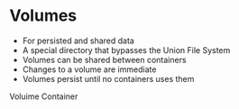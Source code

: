 # Volumes


* For persisted and shared data
* A special directory that bypasses the Union File System
* Volumes can be shared between containers
* Changes to a volume are immediate
* Volumes persist until no containers uses them


Voluime Container
